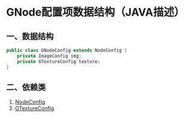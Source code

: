 # GNode配置项数据结构（JAVA描述）
## 一、数据结构
```java
public class GNodeConfig extends NodeConfig {
    private ImageConfig img;
    private GTextureConfig texture;
}
```
## 二、依赖类
1. [NodeConfig](../core/Node.MD)
1. [GTextureConfig](./GTexture.MD)